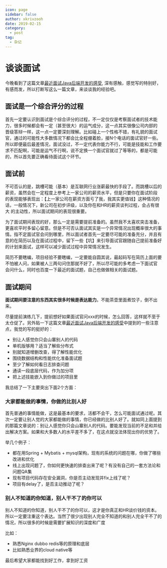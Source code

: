 ```yaml
---
icon: page
sidebar: false
author: xkrivzooh
date: 2019-02-15
category:
  - post
tag:
  - 杂记
---
```


# 谈谈面试

今晚看到了这篇文章[最近面试Java后端开发的感受](https://mp.weixin.qq.com/s?__biz=MzIwMTY0NDU3Nw==&mid=2651937625&idx=1&sn=25af083a96a02d511cc2f6aa54a4d53c&chksm=8d0f3417ba78bd0193cd5c0a7abe826cab0cd55b28aabd405b0b18f51d8bfa88a03892e12c3c&mpshare=1&scene=1&srcid=%23rd), 深有感触，感觉写的特别好，有感而发，所以打断写这么一篇文章，来谈谈我的经验吧。

## 面试是一个综合评分的过程

首先一定要认识到面试是个综合评分的过程，不一定仅仅是考察面试者的技术能力，很多时候都会有一定（甚至很大）的运气成分，这一点其实很像公司内部的
晋级答辩一样，这一点一定要深刻理解。比如碰上一个性格不错，有礼貌的面试官，通过的可能性大多数情况下都会比全程绷着脸，接N个电话的面试官好一些。
所以即便最后最差情况，面试没过，不一定代表你能力不行，可能是技能和工作要求不匹配啊，可能是运气不行啊，说不定换一个面试官就过了等等的，都是可能
的，所以首先要正确看待面试这个环节。

## 面试前

不可否认的是，跳槽可能（基本）是互联网行业涨薪最快的手段了。而跳槽以后的薪资，虽然会在一定程度上参考上一家公司的薪资水平，但是只要你在面试阶段
的表现能够表现出：【上一家公司在薪资方面亏了我，我其实更值钱】这种情况的话，一般情况下，新公司在初步评级，以及你在和HR的薪资谈判过程，会占有很大
的主动性，所以面试期间的表现很重要。

为了面试期间表现的好，那么一定是需要提前准备的。虽然我不太喜欢突击准备，更喜欢平时多留心留意。但是不可否认面试其实是一个异常情况出现概率很大的事情。指不定面试官会问到哪里，所以面试者首先一定要尽可能的准备充分，并且有意的在简历以及在面试过程中，留下一些【坑】来引导面试官跟随自己提前准备好
的计划来面试，这样可以减少面试过程中异常情况发生。

简历不要瞎编，项目经验不要瞎编，一定要能自圆其说，最起码写在简历上面的要不怕被人问，如果被人三两句问住那就不好了，所以尽可能的多考虑一下面试官
会问什么，同时也百度一下最近的面试题，自己也做做相关的面试题。

## 面试期间

**面试期间要注意的东西其实很多时候是表达能力**。不能茶壶里面煮饺子，倒不出来。

尽量提前演练几下，提前想好如果面试官问xxx的时候，怎么回答，这样就不至于太仓促了。另外贴一下这篇文章[最近面试Java后端开发的感受](https://mp.weixin.qq.com/s?__biz=MzIwMTY0NDU3Nw==&mid=2651937625&idx=1&sn=25af083a96a02d511cc2f6aa54a4d53c&chksm=8d0f3417ba78bd0193cd5c0a7abe826cab0cd55b28aabd405b0b18f51d8bfa88a03892e12c3c&mpshare=1&scene=1&srcid=%23rd)中提到的一些注意点，我觉的写的挺好的：

- 别让人感觉你只会山寨别人的代码
- 单机版够用？适当了解些分布式
- 别就知道增删改查，得了解性能优化
- 围绕数据结构和性能优化准备面试题
- 至少了解如何看日志排查问题
- 通读一段底层代码，作为加分项
- 把上述技能嵌入到你做过的项目里


我总结了一下主要突出下面2个方面：

### 大家都能做的事情，你做的比别人好

首先普通的事情能做，这是最基本的要求，活都不会干，怎么可能面试通过呢。其次一定要让别人觉的大家都能做的事情，你已经做的比别人好了。就如同上面提到的那篇文章说的：别让人感觉你只会山寨别人的代码。要能发现当前的不足和并给出解决方案。如果和大多数人的水平差不多了，在这点就没法体现出你的优势了。

举几个例子：

- 都在用Spring + Mybatis + mysql架构，现有的系统的问题在哪，你做了哪些改进和优化
- 线上出现问题了，你如何更快速的排查出来了呢？有没有自己的一套方法论和问题QA集
- 现有项目代码存在安全漏洞，你是否主动发现并fix上线了呢？
- 项目有delay了，是否主动推动了呢？


### 别人不知道的你知道，别人干不了的你可以

别人不知道的你知道，别人干不了的你可以，这才是你真正和HR谈价钱的资本。所以一定要注重这个表达。当然了很少出现别人完全不知道的和别人完全干不了的情况，所以很多的时候是需要扩展知识的深度和广度

比如：

- 熟悉Nginx dubbo redis等的原理和底层
- 比如熟悉业界的cloud native等




最后希望大家都能找到好工作，拿到好工资
